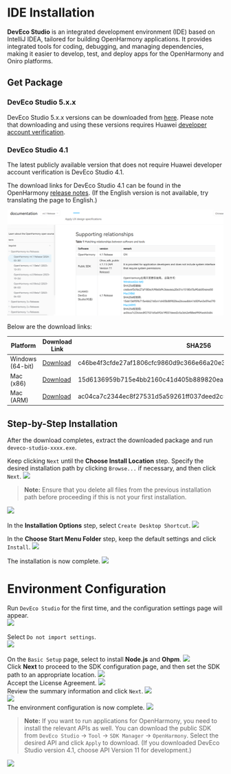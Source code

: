 # IDE Installation  
**DevEco Studio** is an integrated development environment (IDE) based on IntelliJ IDEA, tailored for building OpenHarmony applications. It provides integrated tools for coding, debugging, and managing dependencies, making it easier to develop, test, and deploy apps for the OpenHarmony and Oniro platforms.

## Get Package

### DevEco Studio 5.x.x
DevEco Studio 5.x.x versions can be downloaded from [here](https://developer.huawei.com/consumer/cn/download/). Please note that downloading and using these versions requires Huawei [developer account verification](developer-account.md).

### DevEco Studio 4.1
The latest publicly available version that does not require Huawei developer account verification is DevEco Studio 4.1.

The download links for DevEco Studio 4.1 can be found in the OpenHarmony [release notes](https://docs.openharmony.cn/pages/v4.1/zh-cn/release-notes/OpenHarmony-v4.1-release.md). (If the English version is not available, try translating the page to English.)

![alt text](images/image1.png)

Below are the download links:

| Platform         | Download Link                                                                                                                                                                                                                                                   | SHA256                                                                                           |
|------------------|------------------------------------------------------------------------------------------------------------------------------------------------------------------------------------------------------------------------------------------------------------------|--------------------------------------------------------------------------------------------------|
| Windows (64-bit) | [Download](https://contentcenter-vali-drcn.dbankcdn.cn/pvt_2/DeveloperAlliance_package_901_9/ee/v3/HqJ-6O2FQny86xtk_dg9HQ/devecostudio-windows-4.1.0.400.zip?HW-CC-KV=V1&HW-CC-Date=20240409T033730Z&HW-CC-Expire=315360000&HW-CC-Sign=BFA444BC43A041331E695AE2CFA9035A957AF107E06C97E793FD3D31D7096A0D) | c46be4f3cfde27af1806cfc9860d9c366e66a20e31e15180cf3a90ab05464650 |
| Mac (x86)        | [Download](https://contentcenter-vali-drcn.dbankcdn.cn/pvt_2/DeveloperAlliance_package_901_9/3b/v3/JgGp8n0bShOkm1MpBFJ73w/devecostudio-mac-4.1.0.400.zip?HW-CC-KV=V1&HW-CC-Date=20240409T034037Z&HW-CC-Expire=315360000&HW-CC-Sign=35C1F8B3FC19325EBBC32D8E11106DDB074A8ECC6BB3A77FF2EADBA2A8A223DA)       | 15d6136959b715e4bb2160c41d405b889820ea26ceadbb416509a43e59ed7f09 |
| Mac (ARM)        | [Download](https://contentcenter-vali-drcn.dbankcdn.cn/pvt_2/DeveloperAlliance_package_901_9/21/v3/D7Jy1StbTwSLUXaA20VrAw/devecostudio-mac-arm-4.1.0.400.zip?HW-CC-KV=V1&HW-CC-Date=20240409T034235Z&HW-CC-Expire=315360000&HW-CC-Sign=19598AAC650D2AB24CAC6DFDF0DBD312188FB0438A8233B7687E6ACDC43A51F8)     | ac04ca7c2344ec8f27531d5a59261ff037deed2c5a3d42ef88e6f90f4ed45484 |ac04ca7c2344ec8f27531d5a59261ff037deed2c5a3d42ef88e6f90f4ed45484 |

## Step-by-Step Installation
After the download completes, extract the downloaded package and run `deveco-studio-xxxx.exe`. 

Keep clicking `Next` until the **Choose Install Location** step. 
Specify the desired installation path by clicking `Browse...` if necessary, and then click `Next`.
<img src='../images/image3.png'>  

>**Note:**
Ensure that you delete all files from the previous installation path before proceeding if this is not your first installation.
<img src='../images/image2.png'>  

In the **Installation Options** step, select `Create Desktop Shortcut`.
<img src='../images/image4.png'>  

In the **Choose Start Menu Folder** step, keep the default settings and click `Install`.
<img src='../images/image5.png'>  

The installation is now complete.
<img src='../images/image6.png'>  

# Environment Configuration  
Run `DevEco Studio` for the first time, and the configuration settings page will appear.  
<img src='../images/image7.png'>  

Select `Do not import settings`.  
<img src='../images/image8.png'>  

On the `Basic Setup` page, select to install **Node.js** and **Ohpm**.
<img src='../images/image9.png'>  
Click **Next** to proceed to the SDK configuration page, and then set the SDK path to an appropriate location.
<img src='../images/image10.png'>  
Accept the License Agreement.
<img src='../images/image11.png'>  
Review the summary information and click `Next`.
<img src='../images/image12.png'>  
<img src='../images/image13.png'>  
The environment configuration is now complete.
<img src='../images/image14.png'>  

>**Note:**
If you want to run applications for OpenHarmony, you need to install the relevant APIs as well. You can download the public SDK from `DevEco Studio` -> `Tool` -> `SDK Manager` -> `OpenHarmony`. Select the desired API and click `Apply` to download.
(If you downloaded DevEco Studio version 4.1, choose API Version 11 for development.)
<img src='../images/image18.png'>